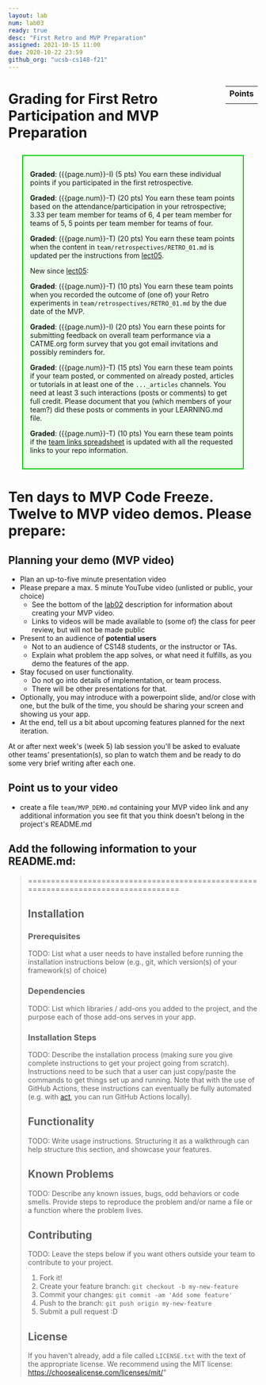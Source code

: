 ```yaml
---
layout: lab
num: lab03
ready: true
desc: "First Retro and MVP Preparation"
assigned: 2021-10-15 11:00
due: 2020-10-22 23:59
github_org: "ucsb-cs148-f21"
---
```


<style>
div.grade { margin: 2em; padding: 1em; border: 2px solid #0c0; background-color: #efe; }   
</style>

<div style="float:right; width: auto;">

<table style="margin-top:1em;">
<tr>
   <th>Points</th>
</tr>
<tr>
   <td class="pointCount"></td>
</tr>
</table>

</div>


# Grading for First Retro Participation and MVP Preparation

<div class="grade" markdown="1">

**Graded**: ({{page.num}}-I) (5 pts) You earn these individual points if you participated in the first retrospective.

**Graded**: ({{page.num}}-T) (20 pts) You earn these team points based on the attendance/participation in your retrospective; 3.33 per team member for teams of 6, 4 per team member for teams of 5,  5 points per team member for teams of four.

**Graded**: ({{page.num}}-T) (20 pts) You earn these team points when the content in `team/retrospectives/RETRO_01.md` is updated per the instructions from [lect05](https://ucsb-cs148.github.io/f21/lectures/lect05/).

New since [lect05](https://ucsb-cs148.github.io/f21/lectures/lect05/): 

**Graded**: ({{page.num}}-T) (10 pts) You earn these team points when you recorded the outcome of (one of) your Retro experiments in `team/retrospectives/RETRO_01.md` by the due date of the MVP. 

**Graded**: ({{page.num}}-I) (20 pts) You earn these points for submitting feedback on overall team performance via a CATME.org form survey that you got email invitations and possibly reminders for.

**Graded**: ({{page.num}}-T) (15 pts) You earn these team points if your team posted, or commented on already posted, articles or tutorials in at least one of the `..._articles` channels. You need at least 3 such interactions (posts or comments) to get full credit. Please document that you (which members of your team?) did these posts or comments in your LEARNING.md file. 

**Graded**: ({{page.num}}-T) (10 pts) You earn these team points if the [team links spreadsheet](https://docs.google.com/spreadsheets/d/1dXhvtRPpwhPkopjN_JF59bV_RtqDguA2QaIEntIMFLk/edit?usp=sharing) is updated with all the requested links to your repo information.  

</div>

# Ten days to MVP Code Freeze. Twelve to MVP video demos. Please prepare: 
## Planning your demo (MVP video)

* Plan an up-to-five minute presentation video
* Please prepare a max. 5 minute YouTube video (unlisted or public, your choice)
  - See the bottom of the [lab02](https://ucsb-cs148.github.io/f21/lab/lab02/) description for information about creating your MVP video.
  - Links to videos will be made available to (some of) the class for peer review, but will not be made public
* Present to an audience of **potential users**
  - Not to an audience of CS148 students, or the instructor or TAs.
  - Explain what problem the app solves, or what need it fulfills, as you demo the features of
    the app.
* Stay focused on user functionality.
  - Do not go into details of implementation, or team process.
  - There will be other presentations for that.
* Optionally, you may introduce with a powerpoint slide, and/or close with one, but the bulk
  of the time, you should be sharing your screen and showing us your app.
* At the end, tell us a bit about upcoming features planned for the next iteration.

At or after next week's (week 5) lab session you'll be asked to evaluate other teams' presentation(s), so plan to watch them and be ready to do some very brief writing after each one.

## Point us to your video
*  create a file `team/MVP_DEMO.md` containing your MVP video link and any additional information you see fit that you think doesn't belong in the project's README.md  

## Add the following information to your README.md: 

> ===================================================================================
>
> ## Installation 
> 
> ### Prerequisites
> 
> TODO: List what a user needs to have installed before running the installation instructions below (e.g., git, which version(s) of your framework(s) of choice)
>
> ### Dependencies
>
> TODO: List which libraries / add-ons you added to the project, and the purpose each of those add-ons serves in your app.
>
> ### Installation Steps
> 
> TODO: Describe the installation process (making sure you give complete instructions to get your project going from scratch).
> Instructions need to be such that a user can just copy/paste the commands to get things set up and running. Note that with the use of GitHub Actions, these instructions can eventually be fully automated (e.g. with [act](https://github.com/nektos/act), you can run GitHub Actions locally). 
> 
> ## Functionality
> 
> TODO: Write usage instructions. Structuring it as a walkthrough can help structure this section,
> and showcase your features.
> 
> ## Known Problems
> 
> TODO: Describe any known issues, bugs, odd behaviors or code smells. 
> Provide steps to reproduce the problem and/or name a file or a function where the problem lives.
> 
> ## Contributing
> 
> TODO: Leave the steps below if you want others outside your team to contribute to your project.
> 
> 1. Fork it!
> 2. Create your feature branch: `git checkout -b my-new-feature`
> 3. Commit your changes: `git commit -am 'Add some feature'`
> 4. Push to the branch: `git push origin my-new-feature`
> 5. Submit a pull request :D
> 
> ## License
> 
> If you haven't already, add a file called `LICENSE.txt` with the text of the appropriate license.
> We recommend using the MIT license: <https://choosealicense.com/licenses/mit/>"
> 

